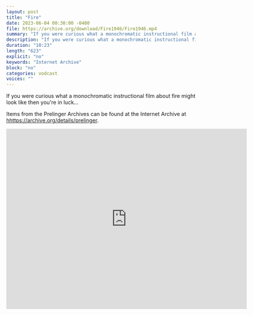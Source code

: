 ```yaml
---
layout: post
title: "Fire"
date: 2023-06-04 00:30:00 -0400
file: https://archive.org/download/Fire1946/Fire1946.mp4
summary: "If you were curious what a monochromatic instructional film about firm might look like then you're in luck..."
description: "If you were curious what a monochromatic instructional film about firm might look like then you're in luck..."
duration: "10:23"
length: "623"
explicit: "no" 
keywords: "Internet Archive"
block: "no" 
categories: vodcast
voices: ""
---
```


If you were curious what a monochromatic instructional film about fire might look like then you're in luck...

Items from the Prelinger Archives can be found at the Internet Archive at <hhttps://archive.org/details/prelinger>.

<iframe src="https://archive.org/embed/Fire1946" width="640" height="480" frameborder="0" webkitallowfullscreen="true" mozallowfullscreen="true" allowfullscreen></iframe>
